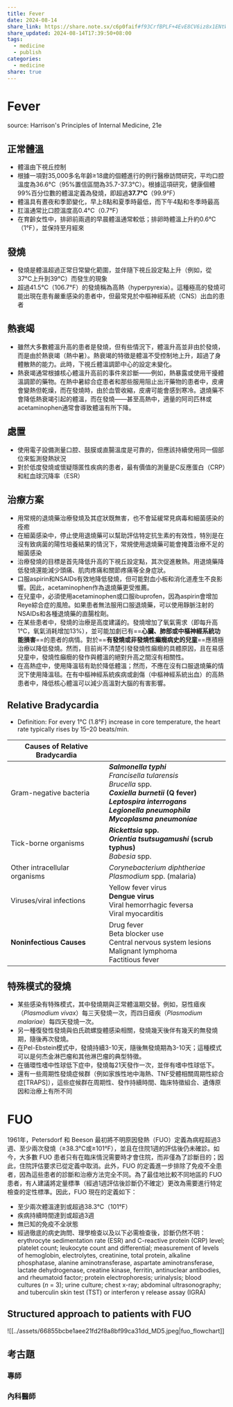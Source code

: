 ```yaml
---
title: Fever
date: 2024-08-14
share_link: https://share.note.sx/c6p0faif#f93CrfBPLF+4EvE8CV6iz8x1ENtWqPZt7774FJNslxM
share_updated: 2024-08-14T17:39:50+08:00
tags:
  - medicine
  - publish
categories:
  - medicine
share: true
---
```

# Fever  
source: Harrison's Principles of Internal Medicine, 21e  
## 正常體溫  
- 體溫由下視丘控制  
- 根據一項對35,000多名年齡≥18歲的個體進行的例行醫療訪問研究，平均口腔溫度為36.6°C（95%置信區間為35.7-37.3°C）。根據這項研究，健康個體99%百分位數的體溫定義為發燒，即超過**37.7°C**（99.9°F）  
- 體溫具有晝夜和季節變化，早上8點和夏季時最低，而下午4點和冬季時最高  
- 肛溫通常比口腔溫度高0.4°C（0.7°F）  
- 在育齡女性中，排卵前兩週的早晨體溫通常較低；排卵時體溫上升約0.6°C（1°F），並保持至月經來  
  
<!-- more -->  
## 發燒  
- 發燒是體溫超過正常日常變化範圍，並伴隨下視丘設定點上升（例如，從37°C上升到39°C）而發生的現象  
- 超過41.5°C（106.7°F）的發燒稱為高熱（hyperpyrexia）。這種極高的發燒可能出現在患有嚴重感染的患者中，但最常見於中樞神經系統（CNS）出血的患者  
  
## 熱衰竭  
- 雖然大多數體溫升高的患者是發燒，但有些情況下，體溫升高並非由於發燒，而是由於熱衰竭（熱中暑）。熱衰竭的特徵是體溫不受控制地上升，超過了身體散熱的能力。此時，下視丘體溫調節中心的設定未變化。  
- 熱衰竭通常根據核心體溫升高前的事件來診斷——例如，熱暴露或使用干擾體溫調節的藥物。在熱中暑綜合症患者和那些服用阻止出汗藥物的患者中，皮膚會變熱但乾燥，而在發燒時，由於血管收縮，皮膚可能會感到寒冷。退燒藥不會降低熱衰竭引起的體溫，而在發燒——甚至高熱中，適量的阿司匹林或acetaminophen通常會導致體溫有所下降。  
  
## 處置  
- 使用電子設備測量口腔、鼓膜或直腸溫度是可靠的，但應該持續使用同一個部位來監測發熱狀況  
- 對於低度發燒或懷疑隱匿性疾病的患者，最有價值的測量是C反應蛋白（CRP）和紅血球沉降率（ESR）  
  
## 治療方案  
  
- 用常規的退燒藥治療發燒及其症狀既無害，也不會延緩常見病毒和細菌感染的痊癒  
- 在細菌感染中，停止使用退燒藥可以幫助評估特定抗生素的有效性，特別是在沒有致病菌的陽性培養結果的情況下，常規使用退燒藥可能會掩蓋治療不足的細菌感染  
- 治療發燒的目標是首先降低升高的下視丘設定點，其次促進散熱。用退燒藥降低發燒還能減少頭痛、肌肉疼痛和關節疼痛等全身症狀。  
- 口服aspirin和NSAIDs有效地降低發燒，但可能對血小板和消化道產生不良影響。因此，acetaminophen作為退燒藥更受推薦。  
- 在兒童中，必須使用acetaminophen或口服ibuprofen，因為aspirin會增加Reye綜合症的風險。如果患者無法服用口服退燒藥，可以使用靜脈注射的NSAIDs和各種退燒藥的直腸栓劑。  
- 在某些患者中，發燒的治療是高度建議的。發燒增加了氧氣需求（即每升高1°C，氧氣消耗增加13%），並可能加劇已有==**心臟、肺部或中樞神經系統功能損害**==的患者的病情。對於==**有發燒或非發燒性癲癇病史的兒童**==應積極治療以降低發燒。然而，目前尚不清楚引發發燒性癲癇的具體原因，且在易感兒童中，發燒性癲癇的發作與體溫的絕對升高之間沒有相關性。  
- 在高熱症中，使用降溫毯有助於降低體溫；然而，不應在沒有口服退燒藥的情況下使用降溫毯。在有中樞神經系統疾病或創傷（中樞神經系統出血）的高熱患者中，降低核心體溫可以減少高溫對大腦的有害影響。  
  
## Relative Bradycardia  
  
- Definition: For every 1°C (1.8°F) increase in core temperature, the heart rate typically rises by 15–20 beats/min.  
  
| Causes of Relative Bradycardia |                                                                                                                                                                                                       |  
| ------------------------------ | ----------------------------------------------------------------------------------------------------------------------------------------------------------------------------------------------------- |  
| Gram-negative bacteria         | **_Salmonella typhi_**<br>_Francisella tularensis_<br>_Brucella_ spp.<br>**_Coxiella burnetii_ (Q fever)**<br>**_Leptospira interrogans_**<br>**_Legionella pneumophila_<br>_Mycoplasma pneumoniae_** |  
| Tick-borne organisms           | **_Rickettsia_ spp.**<br>**_Orientia tsutsugamushi_ (scrub typhus)**<br>_Babesia_ spp.                                                                                                                |  
| Other intracellular organisms  | _Corynebacterium diphtheriae_<br>_Plasmodium_ spp. (malaria)                                                                                                                                          |  
| Viruses/viral infections       | Yellow fever virus<br>**Dengue virus**<br>Viral hemorrhagic feversa<br>Viral myocarditis                                                                                                              |  
| **Noninfectious Causes**       | Drug fever<br>Beta blocker use<br>Central nervous system lesions<br>Malignant lymphoma<br>Factitious fever                                                                                            |  
## 特殊模式的發燒  
  
- 某些感染有特殊模式，其中發燒期與正常體溫期交替。例如，惡性瘧疾（*Plasmodium vivax*）每三天發燒一次，而四日瘧疾（*Plasmodium malariae*）每四天發燒一次。  
- 另一種復發性發燒與伯氏疏螺旋體感染相關，發燒幾天後伴有幾天的無發燒期，隨後再次發燒。  
- 在Pel-Ebstein模式中，發燒持續3-10天，隨後無發燒期為3-10天；這種模式可以是何杰金淋巴瘤和其他淋巴瘤的典型特徵。  
- 在循環性嗜中性球低下症中，發燒每21天發作一次，並伴有嗜中性球低下。  
- 還有一些周期性發燒症候群（例如家族性地中海熱、TNF受體相關周期性綜合症[TRAPS]），這些症候群在周期性、發作持續時間、臨床特徵組合、遺傳原因和治療上有所不同  
  
  
# FUO  
  
1961年，Petersdorf 和 Beeson 最初將不明原因發熱（FUO）定義為病程超過3週、至少兩次發燒（≥38.3°C或≥101°F），並且在住院1週的評估後仍未確診。如今，大多數 FUO 患者只有在臨床情況需要時才會住院，而非僅為了診斷目的；因此，住院評估要求已從定義中取消。此外，FUO 的定義進一步排除了免疫不全患者，因為這些患者的診斷和治療方法完全不同。為了最佳地比較不同地區的 FUO 患者，有人建議將定量標準（經過1週評估後診斷仍不確定）更改為需要進行特定檢查的定性標準。因此，FUO 現在的定義如下：  
  
- 至少兩次體溫達到或超過38.3°C（101°F）  
- 疾病持續時間達到或超過3週  
- 無已知的免疫不全狀態  
- 經過徹底的病史詢問、理學檢查以及以下必需檢查後，診斷仍然不明：  
  erythrocyte sedimentation rate (ESR) and C-reactive protein (CRP) level; platelet count; leukocyte count and differential; measurement of levels of hemoglobin, electrolytes, creatinine, total protein, alkaline phosphatase, alanine aminotransferase, aspartate aminotransferase, lactate dehydrogenase, creatine kinase, ferritin, antinuclear antibodies, and rheumatoid factor; protein electrophoresis; urinalysis; blood cultures (_n_ = 3); urine culture; chest x-ray; abdominal ultrasonography; and tuberculin skin test (TST) or interferon γ release assay (IGRA)  
## Structured approach to patients with FUO  
![[../assets/66855bcbe1aee21fd2f8a8bf99ca31dd_MD5.jpeg|fuo_flowchart]]  
  
## 考古題  
### 專師  
  
### 內科醫師  
  

